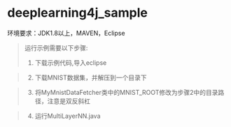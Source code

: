 # deeplearning4j_sample
环境要求：JDK1.8以上，MAVEN，Eclipse
<br/>
> 运行示例需要以下步骤:<br/>
> 1. 下载示例代码,导入eclipse <br/>

> 2. 下载MNIST数据集，并解压到一个目录下<br/>

> 3. 将MyMnistDataFetcher类中的MNIST_ROOT修改为步骤2中的目录路径，注意是双反斜杠<br/>

> 4. 运行MultiLayerNN.java